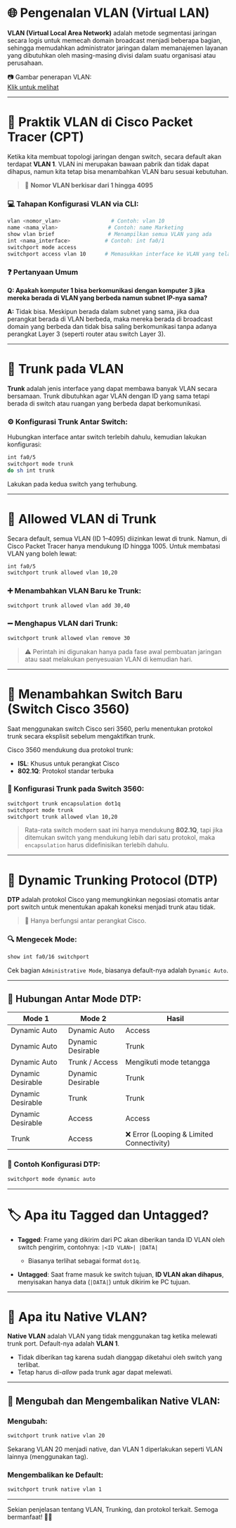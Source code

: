 # 🌐 Pengenalan VLAN (Virtual LAN)

**VLAN (Virtual Local Area Network)** adalah metode segmentasi jaringan secara logis untuk memecah domain broadcast menjadi beberapa bagian, sehingga memudahkan administrator jaringan dalam memanajemen layanan yang dibutuhkan oleh masing-masing divisi dalam suatu organisasi atau perusahaan.

📷 Gambar penerapan VLAN:  
[Klik untuk melihat](https://drive.google.com/open?id=1VpfcDE1_9tIxkR6rrhkB_f-AYlKjJO2B&usp=drive_fs)

---

# 🧪 Praktik VLAN di Cisco Packet Tracer (CPT)

Ketika kita membuat topologi jaringan dengan switch, secara default akan terdapat **VLAN 1**. VLAN ini merupakan bawaan pabrik dan tidak dapat dihapus, namun kita tetap bisa menambahkan VLAN baru sesuai kebutuhan.

> 📌 **Nomor VLAN berkisar dari 1 hingga 4095**

### 💻 Tahapan Konfigurasi VLAN via CLI:

```bash
vlan <nomor_vlan>                # Contoh: vlan 10
name <nama_vlan>                # Contoh: name Marketing
show vlan brief                 # Menampilkan semua VLAN yang ada
int <nama_interface>           # Contoh: int fa0/1
switchport mode access
switchport access vlan 10      # Memasukkan interface ke VLAN yang telah dibuat
```

### ❓ Pertanyaan Umum

**Q: Apakah komputer 1 bisa berkomunikasi dengan komputer 3 jika mereka berada di VLAN yang berbeda namun subnet IP-nya sama?**

**A:** Tidak bisa. Meskipun berada dalam subnet yang sama, jika dua perangkat berada di VLAN berbeda, maka mereka berada di broadcast domain yang berbeda dan tidak bisa saling berkomunikasi tanpa adanya perangkat Layer 3 (seperti router atau switch Layer 3).

---

# 🔀 Trunk pada VLAN

**Trunk** adalah jenis interface yang dapat membawa banyak VLAN secara bersamaan. Trunk dibutuhkan agar VLAN dengan ID yang sama tetapi berada di switch atau ruangan yang berbeda dapat berkomunikasi.

### ⚙️ Konfigurasi Trunk Antar Switch:

Hubungkan interface antar switch terlebih dahulu, kemudian lakukan konfigurasi:

```bash
int fa0/5
switchport mode trunk
do sh int trunk
```

Lakukan pada kedua switch yang terhubung.

---

# 🔐 Allowed VLAN di Trunk

Secara default, semua VLAN (ID 1–4095) diizinkan lewat di trunk. Namun, di Cisco Packet Tracer hanya mendukung ID hingga 1005. Untuk membatasi VLAN yang boleh lewat:

```bash
int fa0/5
switchport trunk allowed vlan 10,20
```

### ➕ Menambahkan VLAN Baru ke Trunk:
```bash
switchport trunk allowed vlan add 30,40
```

### ➖ Menghapus VLAN dari Trunk:
```bash
switchport trunk allowed vlan remove 30
```

> ⚠️ Perintah ini digunakan hanya pada fase awal pembuatan jaringan atau saat melakukan penyesuaian VLAN di kemudian hari.

---

# 🧱 Menambahkan Switch Baru (Switch Cisco 3560)

Saat menggunakan switch Cisco seri 3560, perlu menentukan protokol trunk secara eksplisit sebelum mengaktifkan trunk.

Cisco 3560 mendukung dua protokol trunk:
- **ISL**: Khusus untuk perangkat Cisco
- **802.1Q**: Protokol standar terbuka

### 🔧 Konfigurasi Trunk pada Switch 3560:

```bash
switchport trunk encapsulation dot1q
switchport mode trunk
switchport trunk allowed vlan 10,20
```

> Rata-rata switch modern saat ini hanya mendukung **802.1Q**, tapi jika ditemukan switch yang mendukung lebih dari satu protokol, maka `encapsulation` harus didefinisikan terlebih dahulu.

---

# 🤝 Dynamic Trunking Protocol (DTP)

**DTP** adalah protokol Cisco yang memungkinkan negosiasi otomatis antar port switch untuk menentukan apakah koneksi menjadi trunk atau tidak.

> 📌 Hanya berfungsi antar perangkat Cisco.

### 🔍 Mengecek Mode:
```bash
show int fa0/16 switchport
```
Cek bagian `Administrative Mode`, biasanya default-nya adalah `Dynamic Auto`.

---

## 🔁 Hubungan Antar Mode DTP:

| Mode 1 | Mode 2 | Hasil |
|--------|--------|-------|
| Dynamic Auto | Dynamic Auto | Access |
| Dynamic Auto | Dynamic Desirable | Trunk |
| Dynamic Auto | Trunk / Access | Mengikuti mode tetangga |
| Dynamic Desirable | Dynamic Desirable | Trunk |
| Dynamic Desirable | Trunk | Trunk |
| Dynamic Desirable | Access | Access |
| Trunk | Access | ❌ Error (Looping & Limited Connectivity) |

### 🔧 Contoh Konfigurasi DTP:
```bash
switchport mode dynamic auto
```

---

# 🏷️ Apa itu Tagged dan Untagged?

- **Tagged**: Frame yang dikirim dari PC akan diberikan tanda ID VLAN oleh switch pengirim, contohnya: `|<ID VLAN>| |DATA|`
  - Biasanya terlihat sebagai format `dot1q`.

- **Untagged**: Saat frame masuk ke switch tujuan, **ID VLAN akan dihapus**, menyisakan hanya data (`|DATA|`) untuk dikirim ke PC tujuan.

---

# 🌈 Apa itu Native VLAN?

**Native VLAN** adalah VLAN yang tidak menggunakan tag ketika melewati trunk port. Default-nya adalah **VLAN 1**.

- Tidak diberikan tag karena sudah dianggap diketahui oleh switch yang terlibat.
- Tetap harus di-*allow* pada trunk agar dapat melewati.

---

## 🔄 Mengubah dan Mengembalikan Native VLAN:

### Mengubah:
```bash
switchport trunk native vlan 20
```
Sekarang VLAN 20 menjadi native, dan VLAN 1 diperlakukan seperti VLAN lainnya (menggunakan tag).

### Mengembalikan ke Default:
```bash
switchport trunk native vlan 1
```

---

Sekian penjelasan tentang VLAN, Trunking, dan protokol terkait. Semoga bermanfaat! 🚀💡